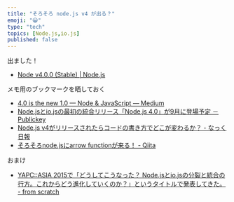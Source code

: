 ```yaml
---
title: "そろそろ node.js v4 が出る？"
emoji: "😀"
type: "tech"
topics: [Node.js,io.js]
published: false
---
```

出ました！

- [Node v4.0.0 (Stable) | Node.js](https://nodejs.org/en/blog/release/v4.0.0/)

メモ用のブックマークを晒しておく

- [4.0 is the new 1.0 — Node & JavaScript — Medium](https://medium.com/node-js-javascript/4-0-is-the-new-1-0-386597a3436d)
- [Node.jsとio.jsの最初の統合リリース「Node.js 4.0」が9月に登場予定 － Publickey](http://www.publickey1.jp/blog/15/nodejsiojsnodejs_409.html)
- [Node.js v4がリリースされたらコードの書き方でどこが変わるか？ - なっく日報](http://yukidarake.hateblo.jp/entry/2015/08/17/190622)
- [そろそろnode.jsにarrow functionが来る！ - Qiita](http://qiita.com/devneko/items/ec3b72ed6daa622f1e45)

おまけ

- [YAPC::ASIA 2015で「どうしてこうなった？ Node.jsとio.jsの分裂と統合の行方。これからどう進化していくのか？」というタイトルで発表してきた。 - from scratch](http://yosuke-furukawa.hatenablog.com/entry/2015/08/24/152147)

